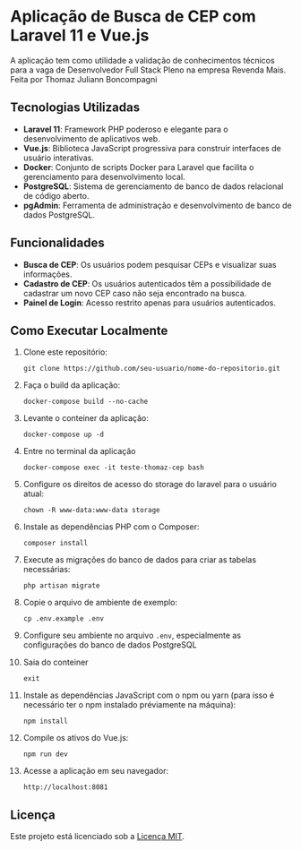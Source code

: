 # Aplicação de Busca de CEP com Laravel 11 e Vue.js 

A aplicação tem como utilidade a validação de conhecimentos técnicos para a vaga de Desenvolvedor Full Stack Pleno na empresa Revenda Mais.
Feita por Thomaz Juliann Boncompagni

## Tecnologias Utilizadas

- **Laravel 11**: Framework PHP poderoso e elegante para o desenvolvimento de aplicativos web.
- **Vue.js**: Biblioteca JavaScript progressiva para construir interfaces de usuário interativas.
- **Docker**: Conjunto de scripts Docker para Laravel que facilita o gerenciamento para desenvolvimento local.
- **PostgreSQL**: Sistema de gerenciamento de banco de dados relacional de código aberto.
- **pgAdmin**: Ferramenta de administração e desenvolvimento de banco de dados PostgreSQL.

## Funcionalidades

- **Busca de CEP**: Os usuários podem pesquisar CEPs e visualizar suas informações.
- **Cadastro de CEP**: Os usuários autenticados têm a possibilidade de cadastrar um novo CEP caso não seja encontrado na busca.
- **Painel de Login**: Acesso restrito apenas para usuários autenticados.

## Como Executar Localmente

1. Clone este repositório:

   ```
   git clone https://github.com/seu-usuario/nome-do-repositorio.git
   ```

2. Faça o build da aplicação:

   ```
   docker-compose build --no-cache
   ```

3. Levante o conteiner da aplicação:

   ```
   docker-compose up -d
   ```
   
4. Entre no terminal da aplicação 

   ```
   docker-compose exec -it teste-thomaz-cep bash
   ```
   
5. Configure os direitos de acesso do storage do laravel para o usuário atual:

   ```
   chown -R www-data:www-data storage
   ```

6. Instale as dependências PHP com o Composer:

   ```
   composer install
   ```
7. Execute as migrações do banco de dados para criar as tabelas necessárias:

   ```
   php artisan migrate
   ```
   
8. Copie o arquivo de ambiente de exemplo:

   ```
   cp .env.example .env
   ```

9. Configure seu ambiente no arquivo `.env`, especialmente as configurações do banco de dados PostgreSQL 

9. Saia do conteiner

   ```
   exit
   ```

6. Instale as dependências JavaScript com o npm ou yarn (para isso é necessário ter o npm instalado préviamente na máquina):

   ```
   npm install
   ```

7. Compile os ativos do Vue.js:

   ```
   npm run dev
   ```


9. Acesse a aplicação em seu navegador:

   ```
   http://localhost:8081
   ```

## Licença

Este projeto está licenciado sob a [Licença MIT](LICENSE).
